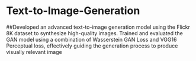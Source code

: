 # Text-to-Image-Generation

##Developed an advanced text-to-image generation model using the Flickr 8K dataset to synthesize high-quality images. Trained and evaluated the GAN model using a combination of Wasserstein GAN Loss and VGG16 Perceptual loss, effectively guiding the generation process to produce visually relevant image
